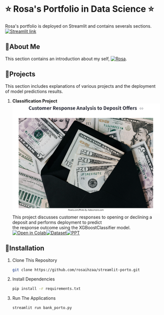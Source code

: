 # ⭐ Rosa's Portfolio in Data Science ⭐
 Rosa's portfolio is deployed on Streamlit and contains severals sections. [![Streamlit link](https://static.streamlit.io/badges/streamlit_badge_black_white.svg)](https://project-rosa.streamlit.app/)

## 📍About Me
  This section contains an introduction about my self, [![Rosa](https://img.shields.io/badge/Rosa-pink?logo=linkedin)](https://www.linkedin.com/in/rosaihzaa/).
## 📍Projects
  This section includes explanations of various projects and the deployment of model predictions results.
1. <b>Classification Project</b><br>
   ![](images/Image%20Classfication.png)<br>
   This project discusses customer responses to opening or declining a deposit and 
   performs deployment to predict <br> the response outcome using the XGBoostClassifier model. [![Open in Colab](https://colab.research.google.com/assets/colab-badge.svg)](https://colab.research.google.com/drive/1pQA9UKL_DpwIcDsf9X7SDz-EIxvLDR97?usp=sharing)[![Dataset](https://img.shields.io/badge/Kaggle-Dataset-blue?logo=kaggle)](https://www.kaggle.com/datasets/janiobachmann/bank-marketing-dataset)[![PPT](https://img.shields.io/badge/View-PPT-green?logo=google-drive)](https://drive.google.com/file/d/1k_1dBl1D-oIsmzYolatHN4kNesSsm2UQ/view?usp=sharing)
## 📍Installation
1. Clone This Repository
   ```bash
   git clone https://github.com/rosaihzaa/streamlit-porto.git
3. Install Dependencies
   ```bash
   pip install -r requirements.txt
5. Run The Applications
   ```bash
   streamlit run bank_porto.py
